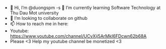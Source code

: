 - 👋 Hi, I’m @duongspm
 -s 🌱 I’m currently learning Software Technology at Thu Dau Mot university
- 💞️ I’m looking to collaborate on github
- 📫 How to reach me in here:
- Youtube: https://www.youtube.com/channel/UCvXij5ArMkI6FDcwn62b68A
- Please 
 <3 Help my youtube channel be monetized <3

<!---
duongspm/duongspm is a ✨ special ✨ repository because its `README.md` (this file) appears on your GitHub profile.
You can click the Preview link to take a look at your changes.
--->
